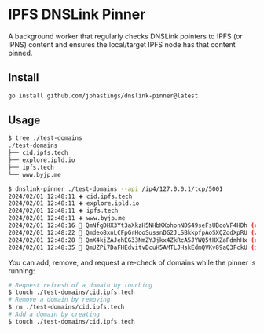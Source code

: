 # IPFS DNSLink Pinner

A background worker that regularly checks DNSLink pointers to IPFS (or IPNS) content and ensures the local/target IPFS node has that content pinned.

## Install

```sh
go install github.com/jphastings/dnslink-pinner@latest
```

## Usage

```sh
$ tree ./test-domains
./test-domains
├── cid.ipfs.tech
├── explore.ipld.io
├── ipfs.tech
└── www.byjp.me

$ dnslink-pinner ./test-domains --api /ip4/127.0.0.1/tcp/5001
2024/02/01 12:48:11 ➕ cid.ipfs.tech
2024/02/01 12:48:11 ➕ explore.ipld.io
2024/02/01 12:48:11 ➕ ipfs.tech
2024/02/01 12:48:11 ➕ www.byjp.me
2024/02/01 12:48:16 📍 QmNfgDHX3Yt3aXkzH5NHbKXohonNDS49seFsUBooVF4HDh (cid.ipfs.tech)
2024/02/01 12:48:22 📍 Qmdeo8xnLCFpGrHooSussnDG2JLSBkkpfpAoSXQZodXpRU (www.byjp.me)
2024/02/01 12:48:28 📍 QmX4kjZAJehEG33NmZYJjkx4ZkRcA5JYWQ5tHXZaPdmhHx (explore.ipld.io)
2024/02/01 12:48:35 📍 QmUZPi7DaFHEdvitvDcuH5AMTLJHskEdmQVKv89aQ3FckU (ipfs.tech)
```

You can add, remove, and request a re-check of domains while the pinner is running:

```sh
# Request refresh of a domain by touching
$ touch ./test-domains/cid.ipfs.tech
# Remove a domain by removing
$ rm ./test-domains/cid.ipfs.tech
# Add a domain by creating
$ touch ./test-domains/cid.ipfs.tech
```
